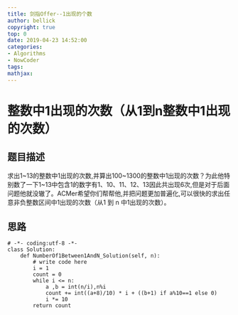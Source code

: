 ```yaml
---
title: 剑指Offer--1出现的个数
author: bellick
copyright: true
top: 0
date: 2019-04-23 14:52:00
categories:
- Algorithms
- NowCoder
tags:
mathjax:
---
```


# 整数中1出现的次数（从1到n整数中1出现的次数）

## 题目描述
求出1~13的整数中1出现的次数,并算出100~1300的整数中1出现的次数？为此他特别数了一下1~13中包含1的数字有1、10、11、12、13因此共出现6次,但是对于后面问题他就没辙了。ACMer希望你们帮帮他,并把问题更加普遍化,可以很快的求出任意非负整数区间中1出现的次数（从1 到 n 中1出现的次数）。
## 思路


```
# -*- coding:utf-8 -*-
class Solution:
    def NumberOf1Between1AndN_Solution(self, n):
        # write code here
        i = 1
        count = 0
        while i <= n:
            a ,b = int(n/i),n%i
            count += int((a+8)/10) * i + ((b+1) if a%10==1 else 0)
            i *= 10
        return count
```